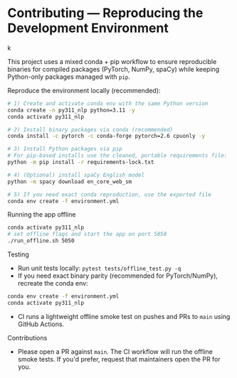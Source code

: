 # Contributing — Reproducing the Development Environment
k

This project uses a mixed conda + pip workflow to ensure reproducible binaries for compiled packages (PyTorch, NumPy, spaCy) while keeping Python-only packages managed with `pip`.

Reproduce the environment locally (recommended):

```bash
# 1) Create and activate conda env with the same Python version
conda create -n py311_nlp python=3.11 -y
conda activate py311_nlp

# 2) Install binary packages via conda (recommended)
conda install -c pytorch -c conda-forge pytorch=2.6 cpuonly -y

# 3) Install Python packages via pip
# For pip-based installs use the cleaned, portable requirements file:
python -m pip install -r requirements-lock.txt

# 4) (Optional) install spaCy English model
python -m spacy download en_core_web_sm

# 5) If you need exact conda reproduction, use the exported file
conda env create -f environment.yml
```

Running the app offline

```bash
conda activate py311_nlp
# set offline flags and start the app on port 5050
./run_offline.sh 5050
```

Testing

- Run unit tests locally: `pytest tests/offline_test.py -q`
 - If you need exact binary parity (recommended for PyTorch/NumPy), recreate the conda env:

```bash
conda env create -f environment.yml
conda activate py311_nlp
```
- CI runs a lightweight offline smoke test on pushes and PRs to `main` using GitHub Actions.

Contributions

- Please open a PR against `main`. The CI workflow will run the offline smoke tests. If you'd prefer, request that maintainers open the PR for you.
